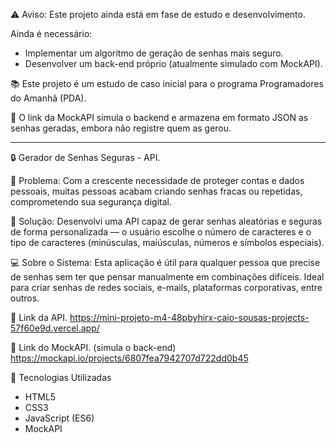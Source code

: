 ⚠️ Aviso: Este projeto ainda está em fase de estudo e desenvolvimento.

Ainda é necessário:

  * Implementar um algoritmo de geração de senhas mais seguro.
  * Desenvolver um back-end próprio (atualmente simulado com MockAPI).

📚 Este projeto é um estudo de caso inicial para o programa Programadores do Amanhã (PDA).

🔗 O link da MockAPI simula o backend e armazena em formato JSON as senhas geradas, embora não registre quem as gerou.

------------------------------------------------------------------------------------------------------------------------------------------------------------------------------------------------------------
 
 🔒 Gerador de Senhas Seguras - API.
 
 🚩 Problema:
Com a crescente necessidade de proteger contas e dados pessoais, muitas pessoas acabam criando senhas fracas ou repetidas, comprometendo sua segurança digital.

 🚀 Solução:
Desenvolvi uma API capaz de gerar senhas aleatórias e seguras de forma personalizada — o usuário escolhe o número de caracteres e o tipo de caracteres (minúsculas, maiúsculas, números e símbolos especiais).

💻 Sobre o Sistema:
Esta aplicação é útil para qualquer pessoa que precise de senhas sem ter que pensar manualmente em combinações difíceis. 
Ideal para criar senhas de redes sociais, e-mails, plataformas corporativas, entre outros.

🔗 Link da API. 
https://mini-projeto-m4-48pbyhirx-caio-sousas-projects-57f60e9d.vercel.app/

🔗 Link do MockAPI. (simula o back-end)
https://mockapi.io/projects/6807fea7942707d722dd0b45

📜 Tecnologias Utilizadas
- HTML5
- CSS3
- JavaScript (ES6)
- MockAPI
